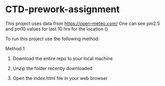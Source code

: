 # CTD-prework-assignment

This project uses data from https://open-meteo.com/
One can see pm2.5 and pm10 values for last 10 hrs for the location ()

To run this project use the following method:

Method 1
1) Download the entire repo to your local machine

2) Unzip the folder recently downloaded

3) Open the index.html file in your web browser
